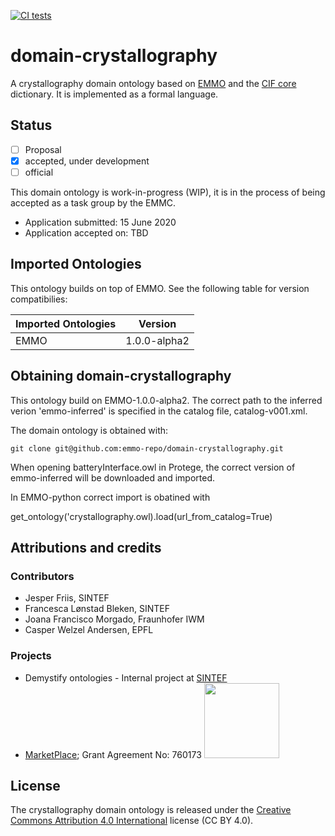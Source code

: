 [![CI tests](https://github.com/emmo-repo/domain-crystallography/workflows/CI%20tests/badge.svg)](https://github.com/emmo-repo/domain-crystallography/actions/)


domain-crystallography
======================
A crystallography domain ontology based on [EMMO][1] and the [CIF
core][2] dictionary. It is implemented as a formal language.


Status
------
- [ ] Proposal
- [X] accepted, under development
- [ ] official

This domain ontology is work-in-progress (WIP), it is in the process
of being accepted as a task group by the EMMC.

* Application submitted: 15 June 2020
* Application accepted on: TBD


Imported Ontologies
-------------------
This ontology builds on top of EMMO. See the following table for version
compatibilies:

| Imported Ontologies | Version           |
| ------------------- | ----------------- |
| EMMO                | 1.0.0-alpha2      |


Obtaining domain-crystallography
--------------------------------

This ontology build on EMMO-1.0.0-alpha2. The correct path to 
the inferred verion 'emmo-inferred' is specified in the catalog file, catalog-v001.xml.

The domain ontology is obtained with:

    git clone git@github.com:emmo-repo/domain-crystallography.git

When opening batteryInterface.owl in Protege, the correct version of emmo-inferred will
be downloaded and imported.

In EMMO-python correct import is obatined with 

   get_ontology('crystallography.owl).load(url_from_catalog=True)





Attributions and credits
------------------------

### Contributors
- Jesper Friis, SINTEF
- Francesca Lønstad Bleken, SINTEF
- Joana Francisco Morgado, Fraunhofer IWM
- Casper Welzel Andersen, EPFL

### Projects
- Demystify ontologies - Internal project at [SINTEF](www.sintef.no)
- [MarketPlace](https://www.the-marketplace-project.eu/);
  Grant Agreement No: 760173
  <img src="https://www.the-marketplace-project.eu/content/dam/iwm/the-marketplace-project/images/MARKETPLACE_LOGO_300dpi.png" width="120">


License
-------
The crystallography domain ontology is released under the [Creative
Commons Attribution 4.0 International](https://creativecommons.org/licenses/by/4.0/legalcode) license (CC BY 4.0).


[1]: https://github.com/emmo-repo/EMMO
[2]: https://www.iucr.org/__data/iucr/cifdic_html/1/cif_core.dic/index.html
